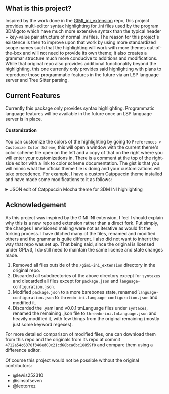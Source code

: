 ## What is this project?
Inspired by the work done in the [GIMI_ini_extension](https://github.com/lewis252310/GIMI_ini_Extension) repo, this project provides multi-editor syntax highlighting for .ini files used by the program 3DMigoto which have much more extensive syntax than the typical header + key-value pair structure of normal .ini files. The reason for this project's existence is then to improve upon that work by using more standardized scope names such that the highlighting will work with more themes out-of-the-box and will not need to provide its own theme; it also creates a grammar structure much more conducive to additions and modifications. While that original repo also provides additional functionality beyond the highlighting, this one currently only provides said highlighting with plans to reproduce those programmatic features in the future via an LSP language server and Tree Sitter parsing.

## Current Features

Currently this package only provides syntax highlighting. Programmatic language features will be available in the future once an LSP language server is in place.

#### Customization

You can customize the colors of the highlighting by going to `Preferences > Customize Color Scheme`; this will open a window with the current theme's color scheme file open on the left and a copy of that on the right where you will enter your customizations in. There is a comment at the top of the right-side editor with a link to color scheme documentation. The gist is that you will mimic what the official theme file is doing and your customizations will take precedence. For example, I have a custom Catppuccin theme installed and have made some modifications to it as follows:

<details>
<summary>JSON edit of Catppuccin Mocha theme for 3DM INI highlighting</summary>

```jsonc
{
	"variables":
	{
	},
	"globals":
	{
	},
	"rules":
	[
		{
			"scope": "variable.other.readwrite, punctuation.definition.variable",
			"foreground": "var(pink)"
		},
		{
			"scope": "entity.name.section",
			"foreground": "var(yellow)",
			"font_style": "italic"
		},
		{
			"scope": "constant.language.ini.3dm",
			"foreground": "var(red)",
			"font_style": ""
		},
		{
			"scope": "entity.name.function.ini.3dm",
			"foreground": "var(pink)"
		},
		{
			"scope": "keyword.control.flow.ini.3dm",
			"font_style": "bold"
		},
		{
			"scope": "keyword.operator",
			"font_style": ""
		},
		{
			"scope": "entity.name.namespace.ini.3dm",
			"foreground": "var(green)"
		},
		{
			"scope": "entity.name.function.section-type.ini.3dm, support.type.dxgi-format",
			"foreground": "var(lavender)",
		},
		{
			"scope": "keyword.other.ini.3dm.command-list",
			"foreground": "var(maroon)",
			"font_style": "bold"
		},
		{
			"scope": "constant.other.path, constant.other.file",
			"font_style": "underline"
		}
	]
}
```
</details>

## Acknowledgement
As this project was inspired by the GIMI INI extension, I feel I should explain why this is a new repo and extension rather than a direct fork. Put simply, the changes I envisioned making were not as iterative as would fit the forking process. I have ditched many of the files, renamed and modified others and the grammar is quite different. I also did not want to inherit the way that repo was set up. That being said, since the original is licensed under GPLv3, I do still need to maintain the same license and state changes made.

1. Removed all files outside of the `/gimi-ini_extension` directory in the original repo.
2. Discarded all subdirectories of the above directory except for `syntaxes` and discarded all files except for `package.json` and `language-configuration.json`.
3. Modified `package.json` to a more barebones state, renamed `language-configuration.json` to `threedm-ini.language-configuration.json` and modified it.
4. Discarded the .yaml and v0.0.1 tmLanguage files under `syntaxes`, renamed the remaining .json file to `threedm-ini.tmLanguage.json` and heavily modified it, with few things from the original remaining (mostly just some keyword regexes).

For more detailed comparison of modified files, one can download them from this repo and the originals from its repo at commit `4712a54c6378f340ed08c21cd68bca6bc18859f0` and compare them using a difference editor.

Of course this project would not be possible without the original contributors:
- @lewis252310
- @sinsofseven
- @leotorrez